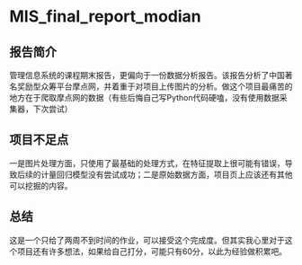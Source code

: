 # MIS_final_report_modian
## 报告简介  
管理信息系统的课程期末报告，更偏向于一份数据分析报告。该报告分析了中国著名奖励型众筹平台摩点网，并着重于对项目上传图片的分析。做这个项目最痛苦的地方在于爬取摩点网的数据（有些后悔自己写Python代码硬嗑，没有使用数据采集器，下次尝试）  

## 项目不足点  
一是图片处理方面，只使用了最基础的处理方式，在特征提取上很可能有错误，导致后续的计量回归模型没有尝试成功；二是原始数据方面，项目页上应该还有其他可以挖掘的内容。  

## 总结  
这是一个只给了两周不到时间的作业，可以接受这个完成度。但其实我心里对于这个项目还有许多想法，如果给自己打分，可能只有60分，以此为经验做积累吧。  
